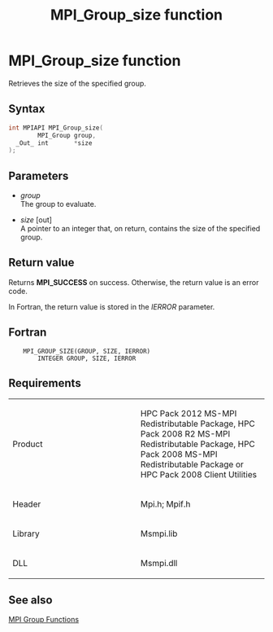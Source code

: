 ﻿---
title: MPI_Group_size function
TOCTitle: MPI_Group_size function
ms:assetid: a946e817-a999-4ded-8465-9a52a7ce8783
ms:mtpsurl: https://msdn.microsoft.com/en-us/library/Dn473405(v=VS.85)
ms:contentKeyID: 59360941
ms.date: 03/28/2018
mtps_version: v=VS.85
f1_keywords:
- MPI_GROUP_SIZE
- mpif/MPI_Group_size
- mpi/MPI_GROUP_SIZE
dev_langs:
- C++
- C
api_location:
- Msmpi.dll
api_name:
- MPI_Group_size
api_type:
- DLLExport
product:
- Windows
topic_type:
- apiref
- kbSyntax
product_family_name: VS
ROBOTS: INDEX,FOLLOW
---

# MPI\_Group\_size function

Retrieves the size of the specified group.

## Syntax

``` c++
int MPIAPI MPI_Group_size(
        MPI_Group group,
  _Out_ int       *size
);
```

## Parameters

  - *group*  
    The group to evaluate.

  - *size* \[out\]  
    A pointer to an integer that, on return, contains the size of the specified group.

## Return value

Returns **MPI\_SUCCESS** on success. Otherwise, the return value is an error code.

In Fortran, the return value is stored in the *IERROR* parameter.

## Fortran

``` FORTRAN
    MPI_GROUP_SIZE(GROUP, SIZE, IERROR)
        INTEGER GROUP, SIZE, IERROR 
```

## Requirements

<table>
<colgroup>
<col style="width: 50%" />
<col style="width: 50%" />
</colgroup>
<tbody>
<tr class="odd">
<td><p>Product</p></td>
<td><p>HPC Pack 2012 MS-MPI Redistributable Package, HPC Pack 2008 R2 MS-MPI Redistributable Package, HPC Pack 2008 MS-MPI Redistributable Package or HPC Pack 2008 Client Utilities</p></td>
</tr>
<tr class="even">
<td><p>Header</p></td>
<td>Mpi.h;
Mpif.h</td>
</tr>
<tr class="odd">
<td><p>Library</p></td>
<td>Msmpi.lib</td>
</tr>
<tr class="even">
<td><p>DLL</p></td>
<td>Msmpi.dll</td>
</tr>
</tbody>
</table>


## See also

[MPI Group Functions](mpi-group-functions.md)

